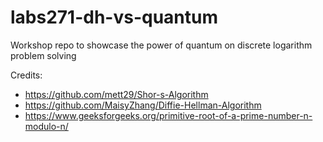 # labs271-dh-vs-quantum
Workshop repo to showcase the power of quantum on discrete logarithm problem solving

Credits:

* https://github.com/mett29/Shor-s-Algorithm
* https://github.com/MaisyZhang/Diffie-Hellman-Algorithm
* https://www.geeksforgeeks.org/primitive-root-of-a-prime-number-n-modulo-n/
